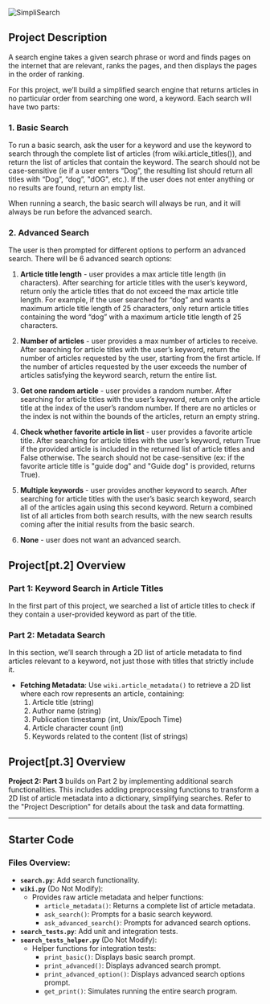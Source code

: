 
![SimpliSearch](https://github.com/user-attachments/assets/1a5b11f5-feb3-4209-8dea-d84d264a9f26)

## Project Description

A search engine takes a given search phrase or word and finds pages on the internet that are relevant, ranks the pages, and then displays the pages in the order of ranking.

For this project, we’ll build a simplified search engine that returns articles in no particular order from searching one word, a keyword. Each search will have two parts:

### 1. Basic Search

To run a basic search, ask the user for a keyword and use the keyword to search through the complete list of articles (from wiki.article_titles()), and return the list of articles that contain the keyword. The search should not be case-sensitive (ie if a user enters “Dog”, the resulting list should return all titles with “Dog”, “dog”, "dOG", etc.). If the user does not enter anything or no results are found, return an empty list.

When running a search, the basic search will always be run, and it will always be run before the advanced search.

### 2. Advanced Search

The user is then prompted for different options to perform an advanced search. There will be 6 advanced search options:

1. **Article title length** - user provides a max article title length (in characters). After searching for article titles with the user’s keyword, return only the article titles that do not exceed the max article title length. For example, if the user searched for “dog” and wants a maximum article title length of 25 characters, only return article titles containing the word “dog” with a maximum article title length of 25 characters.

2. **Number of articles** - user provides a max number of articles to receive. After searching for article titles with the user’s keyword, return the number of articles requested by the user, starting from the first article. If the number of articles requested by the user exceeds the number of articles satisfying the keyword search, return the entire list.

3. **Get one random article** - user provides a random number. After searching for article titles with the user’s keyword, return only the article title at the index of the user’s random number. If there are no articles or the index is not within the bounds of the articles, return an empty string.

4. **Check whether favorite article in list** - user provides a favorite article title. After searching for article titles with the user’s keyword, return True if the provided article is included in the returned list of article titles and False otherwise. The search should not be case-sensitive (ex: if the favorite article title is "guide dog" and "Guide dog" is provided, returns True).

5. **Multiple keywords** - user provides another keyword to search. After searching for article titles with the user’s basic search keyword, search all of the articles again using this second keyword. Return a combined list of all articles from both search results, with the new search results coming after the initial results from the basic search.

6. **None** - user does not want an advanced search.


## Project[pt.2] Overview

### Part 1: Keyword Search in Article Titles
In the first part of this project, we searched a list of article titles to check if they contain a user-provided keyword as part of the title. 

### Part 2: Metadata Search
In this section, we’ll search through a 2D list of article metadata to find articles relevant to a keyword, not just those with titles that strictly include it.

- **Fetching Metadata**: Use `wiki.article_metadata()` to retrieve a 2D list where each row represents an article, containing:
    1. Article title (string)
    2. Author name (string)
    3. Publication timestamp (int, Unix/Epoch Time)
    4. Article character count (int)
    5. Keywords related to the content (list of strings)

## Project[pt.3] Overview

**Project 2: Part 3** builds on Part 2 by implementing additional search functionalities. This includes adding preprocessing functions to transform a 2D list of article metadata into a dictionary, simplifying searches. Refer to the "Project Description" for details about the task and data formatting.

---

## Starter Code
### Files Overview:
- **`search.py`**: Add search functionality.
- **`wiki.py`** (Do Not Modify): 
  - Provides raw article metadata and helper functions:
    - `article_metadata()`: Returns a complete list of article metadata.
    - `ask_search()`: Prompts for a basic search keyword.
    - `ask_advanced_search()`: Prompts for advanced search options.
- **`search_tests.py`**: Add unit and integration tests.
- **`search_tests_helper.py`** (Do Not Modify): 
  - Helper functions for integration tests:
    - `print_basic()`: Displays basic search prompt.
    - `print_advanced()`: Displays advanced search prompt.
    - `print_advanced_option()`: Displays advanced search options prompt.
    - `get_print()`: Simulates running the entire search program.


   
